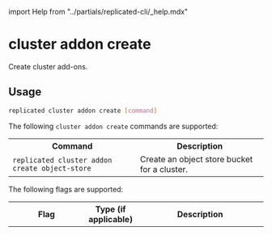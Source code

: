 import Help from "../partials/replicated-cli/_help.mdx"

# cluster addon create

Create cluster add-ons.

## Usage

```bash
replicated cluster addon create [command]
```

The following `cluster addon create` commands are supported:

<table>
<tr>
  <th width="50%">Command</th>
  <th width="50%">Description</th>
</tr>
  <tr>
    <td><code>replicated cluster addon create object-store</code></td>
    <td>Create an object store bucket for a cluster.</td>
  </tr>
</table>

The following flags are supported:

<table>
  <tr>
    <th width="30%">Flag</th>
    <th width="20%">Type (if applicable)</th>
    <th width="50%">Description</th>
  </tr>
  <Help/>
</table>
